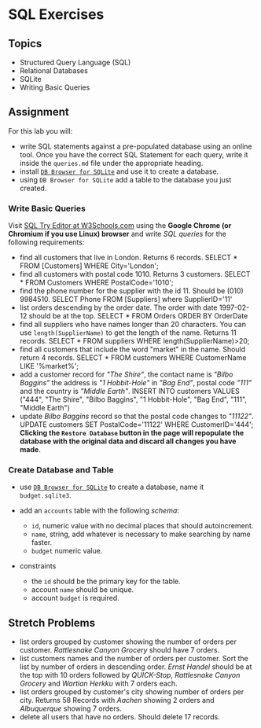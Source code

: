 # SQL Exercises

## Topics

- Structured Query Language (SQL)
- Relational Databases
- SQLite
- Writing Basic Queries

## Assignment

For this lab you will:

- write SQL statements against a pre-populated database using an online tool. Once you have the correct SQL Statement for each query, write it inside the `queries.md` file under the appropriate heading.
- install [`DB Browser for SQLite`](https://sqlitebrowser.org/) and use it to create a database.
- using `DB Browser for SQLite` add a table to the database you just created.

### Write Basic Queries

Visit [SQL Try Editor at W3Schools.com](https://www.w3schools.com/Sql/tryit.asp?filename=trysql_select_top) using the **Google Chrome (or Chromium if you use Linux) browser** and write _SQL queries_ for the following requirements:

- find all customers that live in London. Returns 6 records.
SELECT * FROM [Customers] WHERE City='London';
- find all customers with postal code 1010. Returns 3 customers.
SELECT * FROM Customers WHERE PostalCode='1010';
- find the phone number for the supplier with the id 11. Should be (010) 9984510.
SELECT Phone FROM [Suppliers] where SupplierID='11'
- list orders descending by the order date. The order with date 1997-02-12 should be at the top.
SELECT * FROM Orders ORDER BY OrderDate
- find all suppliers who have names longer than 20 characters. You can use `length(SupplierName)` to get the length of the name. Returns 11 records.
SELECT * FROM suppliers WHERE length(SupplierName)>20;
- find all customers that include the word "market" in the name. Should return 4 records.
SELECT * FROM customers WHERE CustomerName LIKE '%market%';
- add a customer record for _"The Shire"_, the contact name is _"Bilbo Baggins"_ the address is _"1 Hobbit-Hole"_ in _"Bag End"_, postal code _"111"_ and the country is _"Middle Earth"_.
INSERT INTO customers VALUES ("444", "The Shire", "Bilbo Baggins", "1 Hobbit-Hole", "Bag End", "111", "Middle Earth")
- update _Bilbo Baggins_ record so that the postal code changes to _"11122"_.
UPDATE customers SET PostalCode='11122' WHERE CustomerID='444';
**Clicking the `Restore Database` button in the page will repopulate the database with the original data and discard all changes you have made**.

### Create Database and Table

- use [`DB Browser for SQLite`](https://sqlitebrowser.org/) to create a database, name it `budget.sqlite3`.
- add an `accounts` table with the following _schema_:

  - `id`, numeric value with no decimal places that should autoincrement.
  - `name`, string, add whatever is necessary to make searching by name faster.
  - `budget` numeric value.

- constraints
  - the `id` should be the primary key for the table.
  - account `name` should be unique.
  - account `budget` is required.

## Stretch Problems

- list orders grouped by customer showing the number of orders per customer. _Rattlesnake Canyon Grocery_ should have 7 orders.
- list customers names and the number of orders per customer. Sort the list by number of orders in descending order. _Ernst Handel_ should be at the top with 10 orders followed by _QUICK-Stop_, _Rattlesnake Canyon Grocery_ and _Wartian Herkku_ with 7 orders each.
- list orders grouped by customer's city showing number of orders per city. Returns 58 Records with _Aachen_ showing 2 orders and _Albuquerque_ showing 7 orders.
- delete all users that have no orders. Should delete 17 records.
